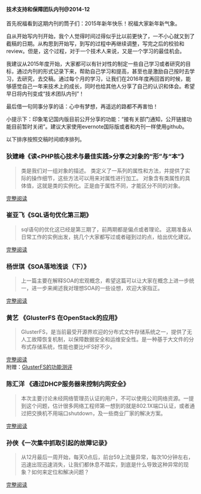 #### 技术支持和保障团队内刊@2014-12

首先祝福看到这期内刊的筒子们：2015年新年快乐！祝福大家新年新气象。

自从开始写内刊开始，我个人觉得时间过得似乎比以前更快了，一不小心就又到了截稿的日期。从构思到开始写，到写的过程中再继续调整，写完之后的校验和review。但是，这个过程，对于一个技术人来说，又是一个学习的最佳机会。

我建议从2015年度开始，大家都可以有针对性的制定一些自己学习或者研究的目标，通过内刊的形式记录下来，帮助自己学习和提高，甚至也是激励自己按时去学习，去研究，去交稿。通过每个月的学习，让我们在2016年度再回首的时候，能够感觉自己一年来技术上的成长，同时也给其他人分享了自己的认识和体会。希望早日将内刊变成“技术团队内刊”！

最后借一句同事分享的话：心中有梦想，再遥远的路都不再害怕！

小提示下：印象笔记国内版目前公开分享的功能：“接有关部门通知，公开链接功能目前暂时关闭”。建议大家使用evernote国际版或者和内刊一样使用github。

以下排序按照交稿时间顺序排列。


### 狄建峰《读<PHP核心技术与最佳实践>分享之对象的“形”与“本”》

> 类是我们对一组对象的描述。
类定义了一系列的属性和方法，并提供了实际的操作细节，这些方法可以用来对属性进行加工。
对象含有类属性的具体值，这就是类的实例化。正是由于属性不同，才能区分不同的对象。


[完整阅读](https://www.evernote.com/shard/s183/sh/bc6c03ed-be1c-41ec-8a46-7ffacd8a009a/8514634b5a62eb38e80c30692fdd1d39)

### 崔亚飞《SQL语句优化第三期》

> sql语句的优化这已经是第三期了，前两期都是偏点或者理论。 这期准备从日常工作的实例出发，挑几个大家都写过或者碰到过的点，给出优化建议。 


[完整阅读](https://github.com/yangshiqi/wiki/blob/master/others/sql3.md)


### 杨世琪《SOA落地浅谈（下）》
>上一篇主要在解释SOA的宏观概念，希望这篇可以让大家在概念上进一步统一，进一步来阐述我对理想SOA的一些设想，欢迎大家指正。

[完整阅读](https://github.com/yangshiqi/wiki/blob/master/ysq/soa2.md)


### 黄艺 《GlusterFS 在OpenStack的应用》

> GlusterFS，是当前最受开源界欢迎的分布式文件存储系统之一，提供了无人工故障恢复机制，以保障数据安全和运维安全性。是一种基于大文件的分布式存储系统，性能也要比HFS好不少。

[完整阅读](http://note.youdao.com/share/?id=efba72906d1cfd9814229e3c4850277b&type=note)  
附赠：[GlusterFS的功能测评](https://github.com/yangshiqi/wiki/blob/master/others/GlusterFS.pdf)


### 陈汇洋 《通过DHCP服务器来控制内网安全》
> 本次主要讨论未经网络管理员认证的用户，不可以使用公司网络资源。一提到这个问题，估计很多网络工程师第一想到的就是802.1X端口认证，或者通过把交换机不用端口shutdown，及一些商业厂家的解决方案。

[完整阅读](http://note.youdao.com/share/?id=8fd0e084c5596d539e3e8a254178008a&type=note)

### 孙侠《一次集中抓取引起的故障记录》
> 从12月最后一周开始，每天0点后，前台59上流量异常，每次10分钟左右，迅速出现迅速消失，让我们都休息不踏实，到底是什么导致这种异常的现象？如何来定位和解决问题？


[完整阅读](http://note.youdao.com/share/?id=db6137e30fc4fe7ce1dd4c0d3cc83d27&type=note)
